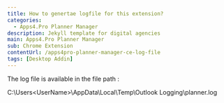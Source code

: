 ```yaml
---
title: How to genertae logfile for this extension?
categories:
  - Apps4.Pro Planner Manager
description: Jekyll template for digital agencies
main: Apps4.Pro Planner Manager
sub: Chrome Extension
contentUrl: /apps4pro-planner-manager-ce-log-file
tags: [Desktop Addin]
---
```

The log file is available in the file path : 

C:\Users\<UserName>\AppData\Local\Temp\Outlook Logging\planner.log 

 